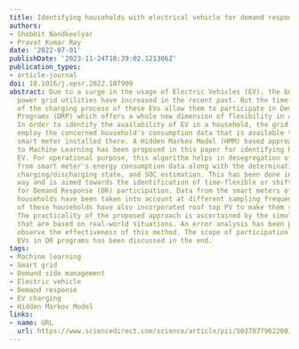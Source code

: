 ```yaml
---
title: Identifying households with electrical vehicle for demand response participation
authors:
- Shobhit Nandkeolyar
- Pravat Kumar Ray
date: '2022-07-01'
publishDate: '2023-11-24T10:39:02.121306Z'
publication_types:
- article-journal
doi: 10.1016/j.epsr.2022.107909
abstract: Due to a surge in the usage of Electric Vehicles (EV), the burden on the
  power grid utilities have increased in the recent past. But the time-shiftable nature
  of the charging process of these EVs allow them to participate in Demand Response
  Programs (DRP) which offers a whole new dimension of flexibility in a Power system.
  In order to identify the availability of EV in a household, the grid operator can
  employ the concerned household's consumption data that is available through the
  smart meter installed there. A Hidden Markov Model (HMM) based approach similar
  to Machine Learning has been proposed in this paper for identifying houses with
  EV. For operational purpose, this algorithm helps in desegregation of EV charging
  from smart meter's energy consumption data along with the determination of their
  charging/discharging state, and SOC estimation. This has been done in a non-intrusive
  way and is aimed towards the identification of time-flexible or shiftable loads
  for Demand Response (DR) participation. Data from the smart meters of over 1000
  households have been taken into account at different sampling frequencies. Several
  of these households have also incorporated roof top PV to make them self-reliant.
  The practicality of the proposed approach is ascertained by the simulation results
  that are based on real-world situations. An error analysis has been performed to
  observe the effectiveness of this method. The scope of participation for the identified
  EVs in DR programs has been discussed in the end.
tags:
- Machine learning
- Smart grid
- Demand side management
- Electric vehicle
- Demand response
- EV charging
- Hidden Markov Model
links:
- name: URL
  url: https://www.sciencedirect.com/science/article/pii/S0378779622001390
---
```

